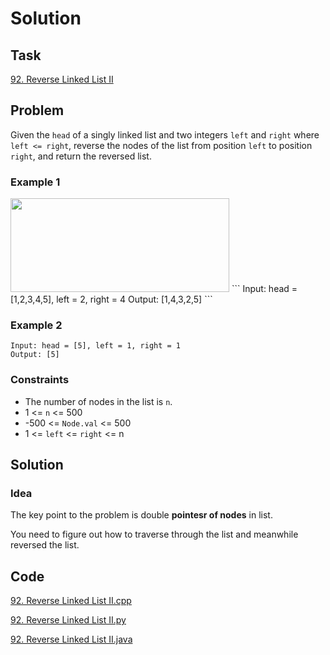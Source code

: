 # Solution

## Task

[92. Reverse Linked List II](https://leetcode-cn.com/problems/reverse-linked-list-ii/)

## Problem

Given the ``head`` of a singly linked list and two integers ``left`` and ``right`` where ``left <= right``,
reverse the nodes of the list from position ``left`` to position ``right``, and return the reversed list.

### Example 1
<img width="350" height="150" src="https://assets.leetcode.com/uploads/2021/02/19/rev2ex2.jpg"/>
```
Input: head = [1,2,3,4,5], left = 2, right = 4
Output: [1,4,3,2,5]
```

### Example 2
```
Input: head = [5], left = 1, right = 1
Output: [5]
```

### Constraints

* The number of nodes in the list is ``n``.
* 1 <= ``n`` <= 500
* -500 <= ``Node.val`` <= 500
* 1 <= ``left`` <= ``right`` <= n

## Solution

### Idea
The key point to the problem is double **pointesr of nodes** in list.

You need to figure out how to traverse through the list and meanwhile reversed the list. 

## Code
[92. Reverse Linked List II.cpp](https://github.com/0oTedo0/Leetcode-Exercises/blob/main/Daily%20Exercises/Mar%202021/2021-03-18%20:%2092.%20Reverse%20Linked%20List%20II/92.%20Reverse%20Linked%20List%20II.cpp)

[92. Reverse Linked List II.py](https://github.com/0oTedo0/Leetcode-Exercises/blob/main/Daily%20Exercises/Mar%202021/2021-03-18%20:%2092.%20Reverse%20Linked%20List%20II/92.%20Reverse%20Linked%20List%20II.py)

[92. Reverse Linked List II.java](https://github.com/0oTedo0/Leetcode-Exercises/blob/main/Daily%20Exercises/Mar%202021/2021-03-18%20:%2092.%20Reverse%20Linked%20List%20II/92.%20Reverse%20Linked%20List%20II.java)

